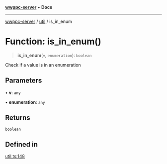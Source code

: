[**wwppc-server**](../../README.md) • **Docs**

***

[wwppc-server](../../modules.md) / [util](../README.md) / is\_in\_enum

# Function: is\_in\_enum()

> **is\_in\_enum**(`v`, `enumeration`): `boolean`

Check if a value is in an enumeration

## Parameters

• **v**: `any`

• **enumeration**: `any`

## Returns

`boolean`

## Defined in

[util.ts:148](https://github.com/WWPPC/WWPPC-server/blob/64a61903b5a0f4aa306afe641a1ba5b173736b1a/src/util.ts#L148)

